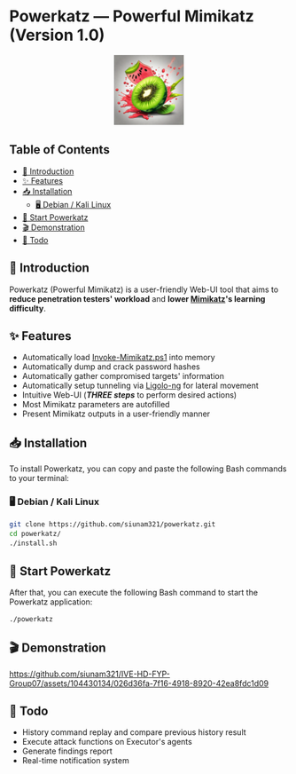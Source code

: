 # Powerkatz — Powerful Mimikatz (Version 1.0)

<div align="center">
    <img src="./src/core/static/img/Powerkatz_logo_alt.png" alt="Powerkatz logo" style="width:25%;">
</div>

## Table of Contents

- [💬 Introduction](#-introduction)
- [✨ Features](#-features)
- [📥 Installation](#-installation)
    - [🖥️ Debian / Kali Linux](#%EF%B8%8F-debian--kali-linux)
- [🚀 Start Powerkatz](#-start-powerkatz)
- [🎬 Demonstration](#-demonstration)
- [🎯 Todo](#-todo)

## 💬 Introduction

Powerkatz (Powerful Mimikatz) is a user-friendly Web-UI tool that aims to **reduce penetration testers' workload** and **lower [Mimikatz](https://github.com/gentilkiwi/mimikatz)'s learning difficulty**.

## ✨ Features

- Automatically load [Invoke-Mimikatz.ps1](https://github.com/clymb3r/PowerShell/blob/master/Invoke-Mimikatz/Invoke-Mimikatz.ps1) into memory
- Automatically dump and crack password hashes
- Automatically gather compromised targets' information 
- Automatically setup tunneling via [Ligolo-ng](https://github.com/nicocha30/ligolo-ng) for lateral movement
- Intuitive Web-UI (***THREE steps*** to perform desired actions)
- Most Mimikatz parameters are autofilled
- Present Mimikatz outputs in a user-friendly manner

## 📥 Installation

To install Powerkatz, you can copy and paste the following Bash commands to your terminal:

### 🖥️ Debian / Kali Linux

```bash
git clone https://github.com/siunam321/powerkatz.git
cd powerkatz/
./install.sh
```

## 🚀 Start Powerkatz

After that, you can execute the following Bash command to start the Powerkatz application:

```bash
./powerkatz
```

## 🎬 Demonstration

https://github.com/siunam321/IVE-HD-FYP-Group07/assets/104430134/026d36fa-7f16-4918-8920-42ea8fdc1d09

## 🎯 Todo

- History command replay and compare previous history result
- Execute attack functions on Executor's agents
- Generate findings report
- Real-time notification system
